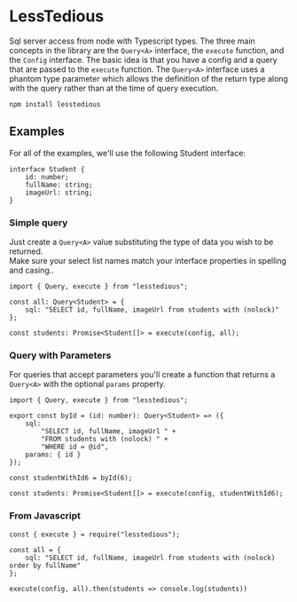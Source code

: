 # LessTedious

Sql server access from node with Typescript types. 
The three main concepts in the library are the `Query<A>` interface, the `execute` function, and the `Config` interface.  The basic idea is that you have a config and a query that are passed to the `execute` function.  The `Query<A>` interface uses a phantom type parameter which allows the definition of the return type along with the query rather than at the time of query execution.

	npm install lesstedious

## Examples

For all of the examples, we'll use the following Student interface:

	interface Student {
		id: number;
		fullName: string;
		imageUrl: string;
	}

### Simple query

Just create a `Query<A>` value substituting the type of data you wish to be returned.  
Make sure your select list names match your interface properties in spelling and casing..

	import { Query, execute } from "lesstedious";

	const all: Query<Student> = {
		sql: "SELECT id, fullName, imageUrl from students with (nolock)"
	};

	const students: Promise<Student[]> = execute(config, all);


### Query with Parameters

For queries that accept parameters you'll create a function that returns a `Query<A>` with the optional `params` property.

	import { Query, execute } from "lesstedious";

	export const byId = (id: number): Query<Student> => ({
		sql:
			"SELECT id, fullName, imageUrl " +
			"FROM students with (nolock) " +
			"WHERE id = @id",
		params: { id }
	});

	const studentWithId6 = byId(6);
	
	const students: Promise<Student[]> = execute(config, studentWithId6);


### From Javascript

	const { execute } = require("lesstedious");

	const all = {
		sql: "SELECT id, fullName, imageUrl from students with (nolock) order by fullName"
	};

	execute(config, all).then(students => console.log(students))
